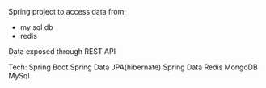 Spring project to access data from:
+ my sql db
+ redis

Data exposed through REST API

Tech:
Spring Boot
Spring Data JPA(hibernate)
Spring Data Redis
MongoDB
MySql

